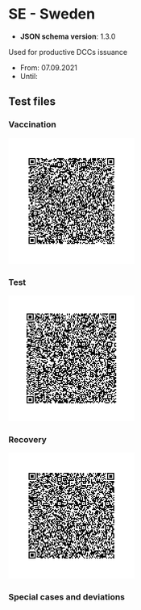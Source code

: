 # SE - Sweden

* **JSON schema version**: 1.3.0

Used for productive DCCs issuance
* From: 07.09.2021
* Until:

## Test files

### Vaccination

![VAC](VAC.png)

### Test

![TEST](TEST.png)

### Recovery

![REC](REC.png)

### Special cases and deviations